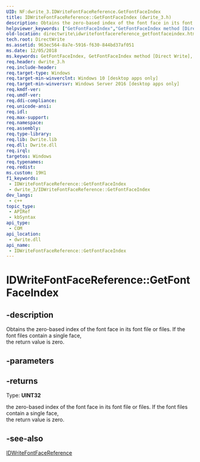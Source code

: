 ```yaml
---
UID: NF:dwrite_3.IDWriteFontFaceReference.GetFontFaceIndex
title: IDWriteFontFaceReference::GetFontFaceIndex (dwrite_3.h)
description: Obtains the zero-based index of the font face in its font file or files. If the font files contain a single face, the return value is zero.
helpviewer_keywords: ["GetFontFaceIndex","GetFontFaceIndex method [Direct Write]","GetFontFaceIndex method [Direct Write]","IDWriteFontFaceReference interface","IDWriteFontFaceReference interface [Direct Write]","GetFontFaceIndex method","IDWriteFontFaceReference.GetFontFaceIndex","IDWriteFontFaceReference::GetFontFaceIndex","directwrite.idwritefontfacereference_getfontfaceindex","dwrite_3/IDWriteFontFaceReference::GetFontFaceIndex"]
old-location: directwrite\idwritefontfacereference_getfontfaceindex.htm
tech.root: DirectWrite
ms.assetid: 963ec564-8a7e-5916-f630-844bd37af051
ms.date: 12/05/2018
ms.keywords: GetFontFaceIndex, GetFontFaceIndex method [Direct Write], GetFontFaceIndex method [Direct Write],IDWriteFontFaceReference interface, IDWriteFontFaceReference interface [Direct Write],GetFontFaceIndex method, IDWriteFontFaceReference.GetFontFaceIndex, IDWriteFontFaceReference::GetFontFaceIndex, directwrite.idwritefontfacereference_getfontfaceindex, dwrite_3/IDWriteFontFaceReference::GetFontFaceIndex
req.header: dwrite_3.h
req.include-header: 
req.target-type: Windows
req.target-min-winverclnt: Windows 10 [desktop apps only]
req.target-min-winversvr: Windows Server 2016 [desktop apps only]
req.kmdf-ver: 
req.umdf-ver: 
req.ddi-compliance: 
req.unicode-ansi: 
req.idl: 
req.max-support: 
req.namespace: 
req.assembly: 
req.type-library: 
req.lib: Dwrite.lib
req.dll: Dwrite.dll
req.irql: 
targetos: Windows
req.typenames: 
req.redist: 
ms.custom: 19H1
f1_keywords:
 - IDWriteFontFaceReference::GetFontFaceIndex
 - dwrite_3/IDWriteFontFaceReference::GetFontFaceIndex
dev_langs:
 - c++
topic_type:
 - APIRef
 - kbSyntax
api_type:
 - COM
api_location:
 - dwrite.dll
api_name:
 - IDWriteFontFaceReference::GetFontFaceIndex
---
```


# IDWriteFontFaceReference::GetFontFaceIndex


## -description

Obtains the zero-based index of the font face in its font file or files. If the font files contain a single face,  
   the return value is zero.

## -parameters

## -returns

Type: <b>UINT32</b>

 the zero-based index of the font face in its font file or files. If the font files contain a single face,  
     the return value is zero.

## -see-also

<a href="/windows/win32/api/dwrite_3/nn-dwrite_3-idwritefontfacereference">IDWriteFontFaceReference</a>

